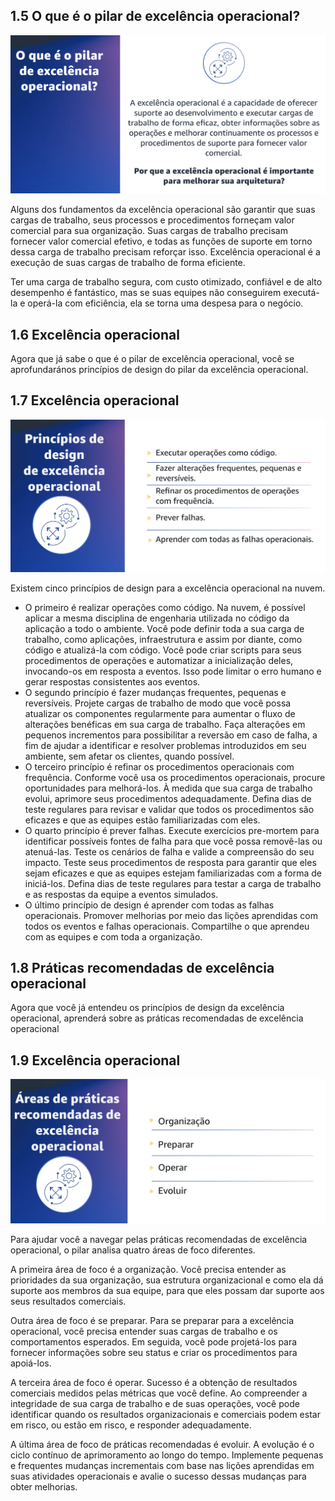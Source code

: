 ## 1.5 O que é o pilar de excelência operacional?

![alt text](image-1.png)

Alguns dos fundamentos da excelência operacional são garantir que suas cargas de trabalho, seus processos e procedimentos forneçam valor comercial para sua organização. Suas cargas de trabalho precisam fornecer valor comercial efetivo, e todas as funções de suporte em torno dessa carga de trabalho precisam reforçar isso. Excelência operacional é a execução de suas cargas de trabalho de forma eficiente.

Ter uma carga de trabalho segura, com custo otimizado, confiável e de alto desempenho é fantástico, mas se suas equipes não conseguirem executá-la e operá-la com eficiência, ela se torna uma despesa para o negócio.

## 1.6 Excelência operacional

Agora que já sabe o que é o pilar de excelência operacional, você se aprofundarános princípios de design do pilar da excelência operacional.

## 1.7 Excelência operacional

![alt text](image-2.png)

Existem cinco princípios de design para a excelência operacional na nuvem.

- O primeiro é realizar operações como código. Na nuvem, é possível aplicar a mesma disciplina de engenharia utilizada no código da aplicação a todo o ambiente. Você pode definir toda a sua carga de trabalho, como aplicações, infraestrutura e assim por diante, como código e atualizá-la com código. Você pode criar scripts para seus procedimentos de operações e automatizar a inicialização deles, invocando-os em resposta a eventos. Isso pode limitar o erro humano e gerar respostas consistentes aos eventos.
- O segundo princípio é fazer mudanças frequentes, pequenas e reversíveis. Projete cargas de trabalho de modo que você possa atualizar os componentes regularmente para aumentar o fluxo de alterações benéficas em sua carga de trabalho. Faça alterações em pequenos incrementos para possibilitar a reversão em caso de falha, a fim de ajudar a identificar e resolver problemas introduzidos em seu ambiente, sem afetar os clientes, quando possível.
- O terceiro princípio é refinar os procedimentos operacionais com frequência. Conforme você usa os procedimentos operacionais, procure oportunidades para melhorá-los. À medida que sua carga de trabalho evolui, aprimore seus procedimentos adequadamente. Defina dias de teste regulares para revisar e validar que todos os procedimentos são eficazes e que as equipes estão familiarizadas com eles.
- O quarto princípio é prever falhas. Execute exercícios pre-mortem para identificar possíveis fontes de falha para que você possa removê-las ou atenuá-las. Teste os cenários de falha e valide a compreensão do seu impacto. Teste seus procedimentos de resposta para garantir que eles sejam eficazes e que as equipes estejam familiarizadas com a forma de iniciá-los. Defina dias de teste regulares para testar a carga de trabalho e as respostas da equipe a eventos simulados.
- O último princípio de design é aprender com todas as falhas operacionais. Promover melhorias por meio das lições aprendidas com todos os eventos e falhas operacionais. Compartilhe o que aprendeu com as equipes e com toda a organização.

## 1.8 Práticas recomendadas de excelência operacional

Agora que você já entendeu os princípios de design da excelência operacional, aprenderá sobre as práticas recomendadas de excelência operacional

## 1.9 Excelência operacional

![alt text](image-3.png)

Para ajudar você a navegar pelas práticas recomendadas de excelência operacional, o pilar analisa quatro áreas de foco diferentes.

A primeira área de foco é a organização. Você precisa entender as prioridades da sua organização, sua estrutura organizacional e como ela dá suporte aos membros da sua equipe, para que eles possam dar suporte aos seus resultados comerciais.

Outra área de foco é se preparar. Para se preparar para a excelência operacional, você precisa entender suas cargas de trabalho e os comportamentos esperados. Em seguida, você pode projetá-los para fornecer informações sobre seu status e criar os procedimentos para apoiá-los.

A terceira área de foco é operar. Sucesso é a obtenção de resultados comerciais medidos pelas métricas que você define. Ao compreender a integridade de sua carga de trabalho e de suas operações, você pode identificar quando os resultados organizacionais e comerciais podem estar em risco, ou estão em risco, e responder adequadamente.

A última área de foco de práticas recomendadas é evoluir. A evolução é o ciclo contínuo de aprimoramento ao longo do tempo. Implemente pequenas e frequentes mudanças incrementais com base nas lições aprendidas em suas atividades operacionais e avalie o sucesso dessas mudanças para obter melhorias.
